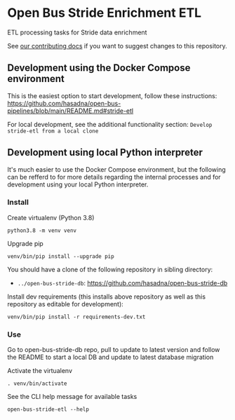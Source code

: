 # Open Bus Stride Enrichment ETL

ETL processing tasks for Stride data enrichment

See [our contributing docs](https://github.com/hasadna/open-bus-pipelines/blob/main/CONTRIBUTING.md) if you want to suggest changes to this repository.

## Development using the Docker Compose environment

This is the easiest option to start development, follow these instructions: https://github.com/hasadna/open-bus-pipelines/blob/main/README.md#stride-etl

For local development, see the additional functionality section: `Develop stride-etl from a local clone`

## Development using local Python interpreter

It's much easier to use the Docker Compose environment, but the following can be
refferd to for more details regarding the internal processes and for development
using your local Python interpreter. 

### Install

Create virtualenv (Python 3.8)

```
python3.8 -m venv venv
```

Upgrade pip

```
venv/bin/pip install --upgrade pip
```

You should have a clone of the following repository in sibling directory:

* `../open-bus-stride-db`: https://github.com/hasadna/open-bus-stride-db

Install dev requirements (this installs above repository as well as this repository as editable for development):

```
venv/bin/pip install -r requirements-dev.txt
```

### Use

Go to open-bus-stride-db repo, pull to update to latest version and follow the 
README to start a local DB and update to latest database migration

Activate the virtualenv

```
. venv/bin/activate
```

See the CLI help message for available tasks

```
open-bus-stride-etl --help
```
